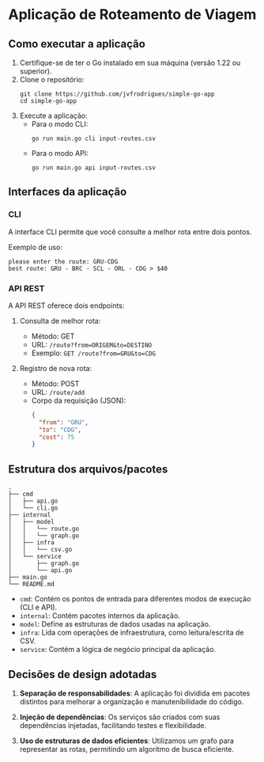 # Aplicação de Roteamento de Viagem

## Como executar a aplicação

1. Certifique-se de ter o Go instalado em sua máquina (versão 1.22 ou superior).
2. Clone o repositório:
   ```
   git clone https://github.com/jvfrodrigues/simple-go-app
   cd simple-go-app
   ```
3. Execute a aplicação:
   - Para o modo CLI:
     ```
     go run main.go cli input-routes.csv
     ```
   - Para o modo API:
     ```
     go run main.go api input-routes.csv
     ```

## Interfaces da aplicação

### CLI

A interface CLI permite que você consulte a melhor rota entre dois pontos.

Exemplo de uso:

```
please enter the route: GRU-CDG
best route: GRU - BRC - SCL - ORL - CDG > $40
```

### API REST

A API REST oferece dois endpoints:

1. Consulta de melhor rota:

   - Método: GET
   - URL: `/route?from=ORIGEM&to=DESTINO`
   - Exemplo: `GET /route?from=GRU&to=CDG`

2. Registro de nova rota:
   - Método: POST
   - URL: `/route/add`
   - Corpo da requisição (JSON):
     ```json
     {
       "from": "GRU",
       "to": "CDG",
       "cost": 75
     }
     ```

## Estrutura dos arquivos/pacotes

```
.
├── cmd
│   ├── api.go
│   └── cli.go
├── internal
│   ├── model
│   │   └── route.go
│   │   └── graph.go
│   ├── infra
│   │   └── csv.go
│   └── service
│       ├── graph.go
│       └── api.go
├── main.go
└── README.md
```

- `cmd`: Contém os pontos de entrada para diferentes modos de execução (CLI e API).
- `internal`: Contém pacotes internos da aplicação.
- `model`: Define as estruturas de dados usadas na aplicação.
- `infra`: Lida com operações de infraestrutura, como leitura/escrita de CSV.
- `service`: Contém a lógica de negócio principal da aplicação.

## Decisões de design adotadas

1. **Separação de responsabilidades**: A aplicação foi dividida em pacotes distintos para melhorar a organização e manutenibilidade do código.

2. **Injeção de dependências**: Os serviços são criados com suas dependências injetadas, facilitando testes e flexibilidade.

3. **Uso de estruturas de dados eficientes**: Utilizamos um grafo para representar as rotas, permitindo um algoritmo de busca eficiente.
